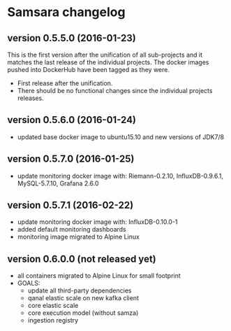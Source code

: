 # Samsara changelog


## version 0.5.5.0 (2016-01-23)

This is the first version after the unification of all sub-projects and it matches
the last release of the individual projects.
The docker images pushed into DockerHub have been tagged as they were.

  * First release after the unification.
  * There should be no functional changes since the individual projects releases.


## version 0.5.6.0 (2016-01-24)

  * updated base docker image to ubuntu15.10 and new versions of JDK7/8

## version 0.5.7.0 (2016-01-25)

  * update monitoring docker image with: Riemann-0.2.10, InfluxDB-0.9.6.1, MySQL-5.7.10, Grafana 2.6.0

## version 0.5.7.1 (2016-02-22)

  * update monitoring docker image with: InfluxDB-0.10.0-1
  * added default monitoring dashboards
  * monitoring image migrated to Alpine Linux

## version 0.6.0.0 (not released yet)

  * all containers migrated to Alpine Linux for small footprint
  * GOALS:
    - update all third-party dependencies
    - qanal elastic scale on new kafka client
    - core elastic scale
    - core execution model (without samza)
    - ingestion registry
